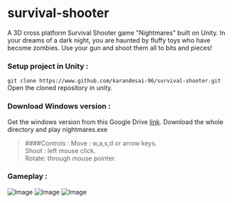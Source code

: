 # survival-shooter
A 3D cross platform Survival Shooter game "Nightmares" built on Unity.
In your dreams of a dark night, you are haunted by fluffy toys who have become zombies. Use your gun and shoot them all to bits and pieces!

### Setup project in Unity :
`git clone https://www.github.com/karandesai-96/survival-shooter.git` <br>
Open the cloned repository in unity.

### Download Windows version :
Get the windows version from this Google Drive [link](https://drive.google.com/open?id=0B84aTiHkSG0QfkxWRlVranhLRGJRSWtQVWhSMmNYOTh2M05XNDZJRTVqWG9vWnRSUU8wRzg).
Download the whole directory and play nightmares.exe

> ####Controls :
> Move  : w,a,s,d or arrow keys. <br>
> Shoot : left mouse click. <br> 
> Rotate: through mouse pointer. <br>

### Gameplay :
![Image](http://i.imgur.com/RHlZBq7.jpg)
![Image](http://i.imgur.com/v6KdFfo.jpg)
![Image](http://i.imgur.com/2kUYLKl.jpg)
